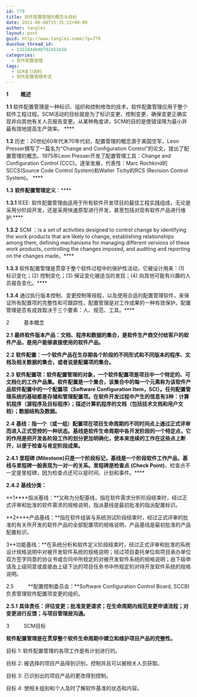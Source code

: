 ```yaml
---
id: 779
title: 软件配置管理的概念与目标
date: 2011-06-08T15:35:12+00:00
author: tanglei
layout: post
guid: http://www.tanglei.name/?p=779
duoshuo_thread_id:
  - 1351844048792453438
categories:
  - 软件配置管理
tags:
  - SCM复习资料
  - 软件配置管理考试
---
```

**1          概述**

**1.1** 软件配置管理是一种标识、组织和控制修改的技术，软件配置管理应用于整个软件工程过程。SCM活动的目标就是为了标识变更、控制变更、确保变更正确实现并向其他有关人员报告变更。从某种角度讲，SCM的目的是使错误降为最小并最有效地提高生产效率。 ****

**1.2** 历史：20世纪60年代末70年代初，配置管理的概念源于美国空军，Leon Presser撰写了一篇名为“Change and Configuration Control”的论文，提出了配置管理的概念。1975年Leon Presser开发了配置管理工具：Change and Configuration Control (CCC)。逐渐发展，代表性：Marc Rochkind的SCCS(Source Code Control System)和Walter Tichy的RCS (Revision Control System)。 ****

**1.3** **软件配置管理定义**：****

**1.3.1** IEEE: 软件配置管理由适用于所有软件开发项目的最佳工程实践组成，无论是采用分阶段开发，还是采用快速原型进行开发，甚至包括对现有软件产品进行维护.****

**1.3.2** SCM ：is a set of activities designed to control change by identifying the work products that are likely to change, establishing relationships among them, defining mechanisms for managing different versions of these work products, controlling the changes imposed, and auditing and reporting on the changes made。****

**1.3.3** 软件配置管理是贯穿于整个软件过程中的保护性活动，它被设计用来：(1) 标识变化；(2) 控制变化；(3) 保证变化被适当的发现；(4) 向其他可能有兴趣的人员报告变化。****

**1.3.4** 通过执行版本控制、变更控制等规程，以及使用合适的配置管理软件，来保证所有配置项的完整性和可跟踪性，配置管理是对工作成果的一种有效保护。配置管理是否有成效取决于三个要素：人、规范、工具。****

2          基本概念

**2.1** **最终软件版本产品：**文档、程序和数据的集合，是软件生产商交付给客户的软件产品，是用户能够直接使用的软件产品。****

**2.2** **软件配置：**一个软件产品在生存期各个阶段的不同形式和不同版本的程序、文档及相关数据的集合，或者说是配置项的集合。****

**2.3** **软件配置项：**软件配置管理的对象，一个软件配置项是项目中一个特定的、可文档化的工作产品集。软件配置是一个集合，该集合中的每一个元素称为该软件产品软件配置中的一个配置项（Software Configuration Item，SCI）。任何配置管理系统的基础都是存储和管理配置项。在软件开发过程中产生的信息有3种：计算机程序（源程序及目标程序）；描述计算机程序的文档（包括技术文档和用户文档）；数据结构及数据。****

**2.4** **基线：**指一个（或一组）配置项在项目生命周期的不同时间点上通过正式评审而进入正式受控的一种状态。基线是软件生命周期中各开发阶段的一个特定点，它的作用是把开发各阶段工作的划分更加明确化，使本来连续的工作在这些点上断开，以便于检查与肯定阶段成果。****

**2.4.1** **里程碑 (Milestone)**只是一个阶段标记，基线是一个阶段软件工作产品，基线与里程碑一般表现为一对一的关系。里程碑是**检查点** **(Check Point)**，检查点不一定是里程碑，因为检查点还可以是时间、计划和事件。****

**2.4.2** **基线分类：**

**1****指派基线：**又称为分配基线，指在软件需求分析阶段结束时，经过正式评审和批准的软件需求的规格说明，指派基线是最初批准的指派配置标识。

**2****产品基线：**指在软件组装与系统测试阶段结束时，经过正式评审的批准的有关所开发的软件产品的全部配置项的规格说明，产品基线是最初批准的产品配置标识。

3**功能基线：**在系统分析和软件定义阶段结束时，经过正式评审和批准的系统设计规格说明中对被开发软件系统的规格说明；经过项目委托单位和项目承办单位双方签字同意的协议书或合同中所规定的对被开发软件系统的规格说明；由下级申请及上级同意或直接由上级下达的项目任务书中所规定的对待开发软件系统的规格说明。

2.5          **配置控制委员会：**Software Configuration Control Board, SCCB)负责管理软件配置项变更的组织。

**2.5.1** **具体责任：**评估变更；批准变更请求；在生命周期内规范变更申请流程；对变更进行反馈；与项目管理层沟通。****

3          SCM目标

**软件配置管理是在贯穿整个软件生命周期中建立和维护项目产品的完整性。**

目标 1: 软件配置管理的各项工作是有计划进行的。

目标 2: 被选择的项目产品得到识别，控制并且可以被相关人员获取。

目标 3: 已识别出的项目产品的更改得到控制。

目标 4: 使相关组别和个人及时了解软件基准的状态和内容。

&nbsp;
